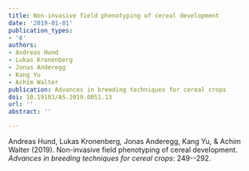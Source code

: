 ```yaml
---
title: Non-invasive field phenotyping of cereal development
date: '2019-01-01'
publication_types:
- '6'
authors:
- Andreas Hund
- Lukas Kronenberg
- Jonas Anderegg
- Kang Yu
- Achim Walter
publication: Advances in breeding techniques for cereal crops
doi: 10.19103/AS.2019.0051.13
url: ''
abstract: ''

---
```


Andreas Hund, Lukas Kronenberg, Jonas Anderegg, Kang Yu, & Achim Walter (2019). Non-invasive field phenotyping of cereal development. *Advances in breeding techniques for cereal crops*: 249--292.
